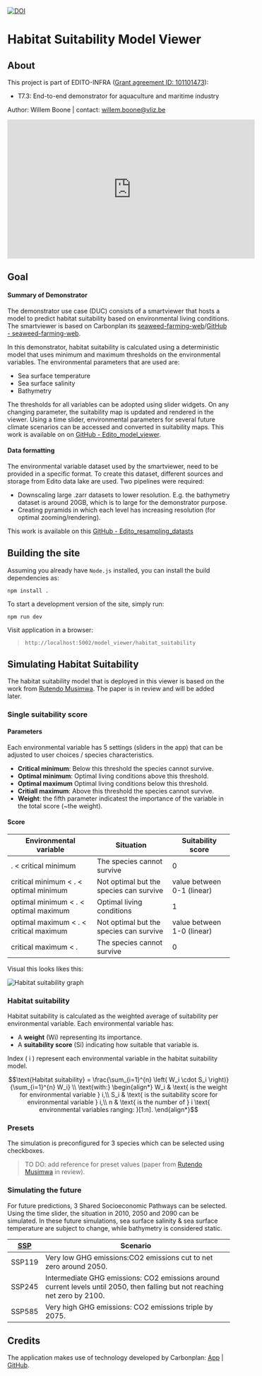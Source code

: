 [![DOI](https://zenodo.org/badge/851482302.svg)](https://zenodo.org/doi/10.5281/zenodo.13838371)
# Habitat Suitability Model Viewer

## About
This project is part of EDITO-INFRA ([Grant agreement ID: 101101473](https://doi.org/10.3030/101101473)):
- T7.3: End-to-end demonstrator for aquaculture and maritime industry

Author: Willem Boone | contact: [willem.boone@vliz.be](willem.boone@vliz.be)

<iframe width="560" height="315" src="https://www.youtube.com/embed/VDw9d9u2Kzw?si=J6B-qUZCHXFpsPhg" title="YouTube video player" frameborder="0" allow="accelerometer; autoplay; clipboard-write; encrypted-media; gyroscope; picture-in-picture; web-share" referrerpolicy="strict-origin-when-cross-origin" allowfullscreen></iframe>

## Goal
#### Summary of Demonstrator
The demonstrator use case (DUC) consists of a smartviewer that hosts a model to predict habitat suitability based on environmental living conditions. The smartviewer is based on Carbonplan its [seaweed-farming-web](https://carbonplan.org/research/seaweed-farming)/[GitHub - seaweed-farming-web](https://github.com/carbonplan/seaweed-farming-web).

In this demonstrator, habitat suitability is calculated using a deterministic model that uses minimum and maximum thresholds on the environmental variables.
 The environmental parameters that are used are: 

- Sea surface temperature
- Sea surface salinity
- Bathymetry

The thresholds for all variables can be adopted using slider widgets. On any changing parameter, the suitability map is updated and rendered in the viewer. Using a time slider, environmental parameters for several future climate scenarios can be accessed and converted in suitability maps.
This work is available on on [GitHub - Edito_model_viewer](https://github.com/willem0boone/Edito_model_viewer). 

#### Data formatting
The environmental variable dataset used by the smartviewer, need to be provided in a specific format. To create this dataset, different sources and storage from Edito data lake are used. Two pipelines were required: 
- Downscaling large .zarr datasets to lower resolution. E.g. the bathymetry dataset is around 20GB, which is to large for the demonstrator purpose.
- Creating pyramids in which each level has increasing resolution (for optimal zooming/rendering).

This work is available on this [GitHub - Edito_resampling_datasts](https://github.com/willem0boone/Edito_resampling_datasets)

## Building the site

Assuming you already have `Node.js` installed, you can install the build dependencies as:

```shell
npm install .
```

To start a development version of the site, simply run:

```shell
npm run dev
```

Visit application in a browser:
>`http://localhost:5002/model_viewer/habitat_suitability` 


## Simulating Habitat Suitability
The habitat suitability model that is deployed in this viewer is based on the work from [Rutendo Musimwa](https://orcid.org/0009-0004-2354-4905). The paper is in review and will be added later.

### Single suitability score
#### Parameters
Each environmental variable has 5 settings (sliders in the app) that can be adjusted to user choices / species characteristics.
- **Critical minimum**: Below this threshold the species cannot survive.
- **Optimal minimum**: Optimal living conditions above this threshold.
- **Optimal maximum** Optimal living conditions below this threshold.
- **Critiall maximum**: Above this threshold the species cannot survive.
- **Weight**: the fifth parameter indicatest the importance of the variable in the total score (~the weight).

#### Score

| Environmental variable				| Situation 					| Suitability score 		|
|-------					|-----						|------------			|
|                     .  < critical minimum  	| The species cannot survive 			| 0	   			|
| critical minimum <  .  < optimal minimum   	| Not optimal but the species can survive  	| value between 0-1 (linear) 	|
| optimal minimum  <  .  < optimal maximum	| Optimal living conditions  			| 1     			|
| optimal maximum  <  .  < critical maximum	| Not optimal but the species can survive  	| value between 1-0 (linear)   	|
| critical maximum <  . 			| The species cannot survive 			| 0     			|

Visual this looks likes this: 

![Habitat suitability graph](https://drive.google.com/uc?export=view&id=1rr4lZyAxBrkXPt7mYiOkqAJL7V__EkCp)

### Habitat suitability

Habitat suitability is calculated as the weighted average of suitability per environmental variable. Each environmental variable has:
- A **weight** (Wi) representing its importance.
- A **suitability score** (Si) indicating how suitable that variable is.

Index \( i \) represent each environmental variable in the habitat suitability model.
<!--
In case the Latex is not rendering fine, this is a description of the formula
To calculate the habitat suitability:
- Multiply each environmental variable's weight by its corresponding suitability score. (Wi * Si)
- Add these values together to get the **numerator**. (SUM(Wi * Si))
- Sum up all the weights to get the **denominator**. (SUM(Wi))
- Divide the numerator by the denominator to calculate the habitat suitability. (SUM(Wi * Si) / SUM(Wi))

> Notice: GitHub might not support LaTeX. Open the markdown in an .md reader or IDE for proper rendering. <br>
-->


```math
\text{Habitat suitability} = \frac{\sum_{i=1}^{n} \left( W_i \cdot S_i \right)}{\sum_{i=1}^{n} W_i}

\\

\text{with:}

\begin{align*}
W_i & \text{ is the weight for environmental variable } i,\\
S_i & \text{ is the suitability score for environmental variable } i,\\
n & \text{ is the number of } i \text{ environmental variables ranging: }[1:n].
\end{align*}
```

### Presets
The simulation is preconfigured for 3 species which can be selected using checkboxes.


>TO DO: add reference for preset values (paper from [Rutendo Musimwa](https://orcid.org/0009-0004-2354-4905) in review).


### Simulating the future
For future predictions, 3 Shared Socioeconomic Pathways can be selected. Using the time slider, the situation in 2010, 2050 and 2090 can be simulated. In these future simulations, sea surface salinity & sea surface temperature are subject to change, while bathymetry is considered static.

 
| [SSP](https://en.wikipedia.org/wiki/Shared_Socioeconomic_Pathways) 	|  Scenario 															|
|-------   								|-----------------														|
| SSP119  								| Very low GHG emissions:CO2 emissions cut to net zero around 2050. 								|
| SSP245   								| Intermediate GHG emissions: CO2 emissions around current levels until 2050, then falling but not reaching net zero by 2100.    |
| SSP585   								| Very high GHG emissions: CO2 emissions triple by 2075.    									|

## Credits
The application makes use of technology developed by Carbonplan: [App](https://carbonplan.org/research/seaweed-farming) | [GitHub](https://github.com/carbonplan/seaweed-farming-web). 
